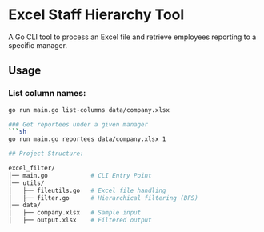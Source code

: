 # Excel Staff Hierarchy Tool

A Go CLI tool to process an Excel file and retrieve employees reporting to a specific manager.

## Usage

### List column names:
```sh
go run main.go list-columns data/company.xlsx

### Get reportees under a given manager
```sh
go run main.go reportees data/company.xlsx 1

## Project Structure:

excel_filter/
│── main.go            # CLI Entry Point
│── utils/
│   ├── fileutils.go   # Excel file handling
│   ├── filter.go      # Hierarchical filtering (BFS)
│── data/
│   ├── company.xlsx   # Sample input
│   ├── output.xlsx    # Filtered output

